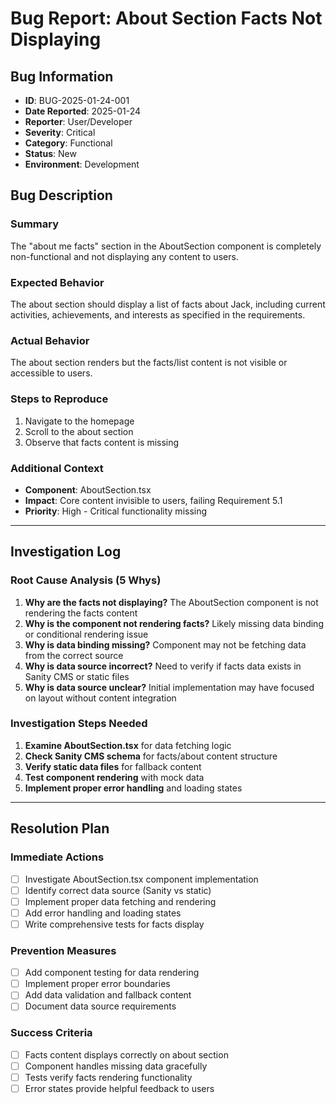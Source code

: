 # Bug Report: About Section Facts Not Displaying

## Bug Information
- **ID**: BUG-2025-01-24-001
- **Date Reported**: 2025-01-24
- **Reporter**: User/Developer
- **Severity**: Critical
- **Category**: Functional
- **Status**: New
- **Environment**: Development

## Bug Description
### Summary
The "about me facts" section in the AboutSection component is completely non-functional and not displaying any content to users.

### Expected Behavior
The about section should display a list of facts about Jack, including current activities, achievements, and interests as specified in the requirements.

### Actual Behavior
The about section renders but the facts/list content is not visible or accessible to users.

### Steps to Reproduce
1. Navigate to the homepage
2. Scroll to the about section
3. Observe that facts content is missing

### Additional Context
- **Component**: AboutSection.tsx
- **Impact**: Core content invisible to users, failing Requirement 5.1
- **Priority**: High - Critical functionality missing

---

## Investigation Log

### Root Cause Analysis (5 Whys)
1. **Why are the facts not displaying?** The AboutSection component is not rendering the facts content
2. **Why is the component not rendering facts?** Likely missing data binding or conditional rendering issue
3. **Why is data binding missing?** Component may not be fetching data from the correct source
4. **Why is data source incorrect?** Need to verify if facts data exists in Sanity CMS or static files
5. **Why is data source unclear?** Initial implementation may have focused on layout without content integration

### Investigation Steps Needed
1. **Examine AboutSection.tsx** for data fetching logic
2. **Check Sanity CMS schema** for facts/about content structure
3. **Verify static data files** for fallback content
4. **Test component rendering** with mock data
5. **Implement proper error handling** and loading states

---

## Resolution Plan

### Immediate Actions
- [ ] Investigate AboutSection.tsx component implementation
- [ ] Identify correct data source (Sanity vs static)
- [ ] Implement proper data fetching and rendering
- [ ] Add error handling and loading states
- [ ] Write comprehensive tests for facts display

### Prevention Measures
- [ ] Add component testing for data rendering
- [ ] Implement proper error boundaries
- [ ] Add data validation and fallback content
- [ ] Document data source requirements

### Success Criteria
- [ ] Facts content displays correctly on about section
- [ ] Component handles missing data gracefully
- [ ] Tests verify facts rendering functionality
- [ ] Error states provide helpful feedback to users